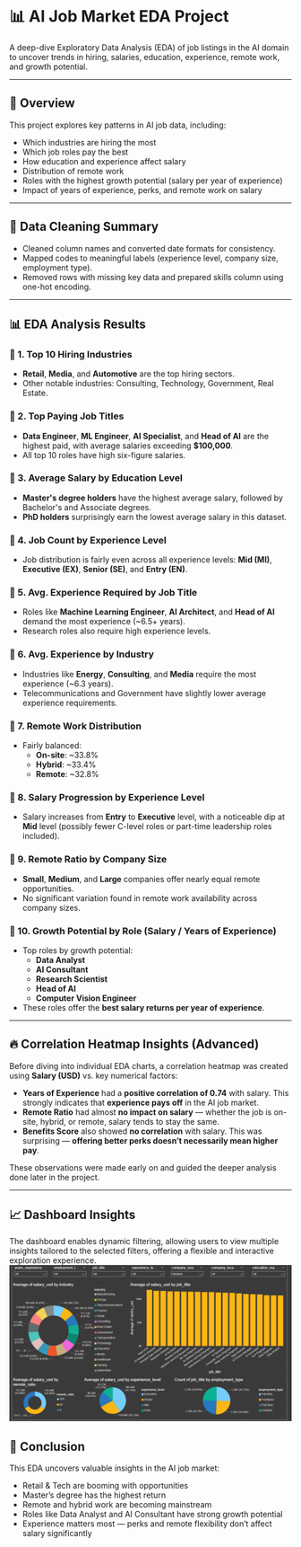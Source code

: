 # 📊 AI Job Market EDA Project

A deep-dive Exploratory Data Analysis (EDA) of job listings in the AI domain to uncover trends in hiring, salaries, education, experience, remote work, and growth potential.

---

## 📝 Overview

This project explores key patterns in AI job data, including:
- Which industries are hiring the most
- Which job roles pay the best
- How education and experience affect salary
- Distribution of remote work
- Roles with the highest growth potential (salary per year of experience)
- Impact of years of experience, perks, and remote work on salary

---
## 🧹 Data Cleaning Summary

- Cleaned column names and converted date formats for consistency.  
- Mapped codes to meaningful labels (experience level, company size, employment type).  
- Removed rows with missing key data and prepared skills column using one-hot encoding.  

---

## 📊 EDA Analysis Results

### 🔹 1. Top 10 Hiring Industries
- **Retail**, **Media**, and **Automotive** are the top hiring sectors.
- Other notable industries: Consulting, Technology, Government, Real Estate.

### 🔹 2. Top Paying Job Titles
- **Data Engineer**, **ML Engineer**, **AI Specialist**, and **Head of AI** are the highest paid, with average salaries exceeding **$100,000**.
- All top 10 roles have high six-figure salaries.

### 🔹 3. Average Salary by Education Level
- **Master's degree holders** have the highest average salary, followed by Bachelor's and Associate degrees.
- **PhD holders** surprisingly earn the lowest average salary in this dataset.

### 🔹 4. Job Count by Experience Level
- Job distribution is fairly even across all experience levels: **Mid (MI)**, **Executive (EX)**, **Senior (SE)**, and **Entry (EN)**.

### 🔹 5. Avg. Experience Required by Job Title
- Roles like **Machine Learning Engineer**, **AI Architect**, and **Head of AI** demand the most experience (~6.5+ years).
- Research roles also require high experience levels.

### 🔹 6. Avg. Experience by Industry
- Industries like **Energy**, **Consulting**, and **Media** require the most experience (~6.3 years).
- Telecommunications and Government have slightly lower average experience requirements.

### 🔹 7. Remote Work Distribution
- Fairly balanced:
  - **On-site**: ~33.8%
  - **Hybrid**: ~33.4%
  - **Remote**: ~32.8%

### 🔹 8. Salary Progression by Experience Level
- Salary increases from **Entry** to **Executive** level, with a noticeable dip at **Mid** level (possibly fewer C-level roles or part-time leadership roles included).

### 🔹 9. Remote Ratio by Company Size
- **Small**, **Medium**, and **Large** companies offer nearly equal remote opportunities.
- No significant variation found in remote work availability across company sizes.

### 🔹 10. Growth Potential by Role (Salary / Years of Experience)
- Top roles by growth potential:
  - **Data Analyst**
  - **AI Consultant**
  - **Research Scientist**
  - **Head of AI**
  - **Computer Vision Engineer**
- These roles offer the **best salary returns per year of experience**.

---

## 🔥 Correlation Heatmap Insights (Advanced)

Before diving into individual EDA charts, a correlation heatmap was created using **Salary (USD)** vs. key numerical factors:
- **Years of Experience** had a **positive correlation of 0.74** with salary. This strongly indicates that **experience pays off** in the AI job market.
- **Remote Ratio** had almost **no impact on salary** — whether the job is on-site, hybrid, or remote, salary tends to stay the same.
- **Benefits Score** also showed **no correlation** with salary. This was surprising — **offering better perks doesn’t necessarily mean higher pay**.

These observations were made early on and guided the deeper analysis done later in the project.

---
## 📈 Dashboard Insights
The dashboard enables dynamic filtering, allowing users to view multiple insights tailored to the selected filters, offering a flexible and interactive exploration experience.
![Dashboard Preview](job_dashboard.png)



## 📌 Conclusion

This EDA uncovers valuable insights in the AI job market:
- Retail & Tech are booming with opportunities
- Master’s degree has the highest return
- Remote and hybrid work are becoming mainstream
- Roles like Data Analyst and AI Consultant have strong growth potential
- Experience matters most — perks and remote flexibility don’t affect salary significantly
